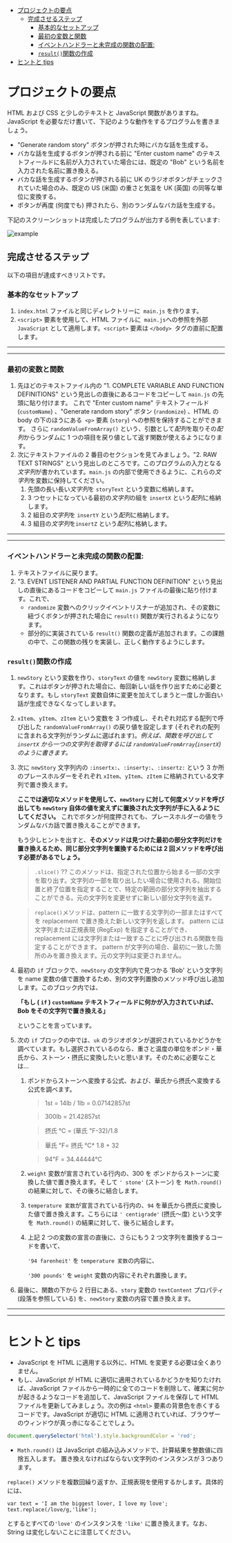 - [プロジェクトの要点](#プロジェクトの要点)
  - [完成させるステップ](#完成させるステップ)
    - [基本的なセットアップ](#基本的なセットアップ)
    - [最初の変数と関数](#最初の変数と関数)
    - [イベントハンドラーと未完成の関数の配置:](#イベントハンドラーと未完成の関数の配置)
    - [`result()`関数の作成](#result関数の作成)
- [ヒントと tips](#ヒントと-tips)

# プロジェクトの要点
HTML および CSS と少しのテキストと JavaScript 関数がありますね。JavaScript を必要なだけ書いて、下記のような動作をするプログラムを書きましょう。

* "Generate random story" ボタンが押された時にバカな話を生成する。
* バカな話を生成するボタンが押される前に "Enter custom name" のテキストフィールドに名前が入力されていた場合には、既定の "Bob" という名前を入力された名前に置き換える。
* バカな話を生成するボタンが押される前に UK のラジオボタンがチェックされていた場合のみ、既定の US (米国) の重さと気温を UK (英国) の同等な単位に変換する。
* ボタンが再度 (何度でも) 押されたら、別のランダムなバカ話を生成する。

下記のスクリーンショットは完成したプログラムが出力する例を表しています:

![example](screen.pngxxx)

## 完成させるステップ
以下の項目が達成すべきリストです。

### 基本的なセットアップ

1. `index.html` ファイルと同じディレクトリーに` main.js` を作ります。
2. `<script>` 要素を使用して、HTML ファイルに` main.js`への参照を外部 `JavaScript` として適用します。`<script>` 要素は `</body> `タグの直前に配置します。
***
***
### 最初の変数と関数

1. 先ほどのテキストファイル内の "1. COMPLETE VARIABLE AND FUNCTION DEFINITIONS" という見出しの直後にあるコードをコピーして `main.js` の先頭に貼り付けます。
これで "Enter custom name" テキストフィールド (`customName`) 、"Generate random story" ボタン (`randomize`) 、HTML の body の下のほうにある` <p>` 要素 (`story`) への参照を保持することができます。
さらに ``randomValueFromArray()`` という、引数として*配列*を取りその*配列*からランダムに 1 つの項目を戻り値として返す関数が使えるようになります。
2. 次にテキストファイルの 2 番目のセクションを見てみましょう。"2. RAW TEXT STRINGS" という見出しのところです。このプログラムの入力となる*文字列*が書かれています。`main.js` の内部で使用できるように、これらの*文字列*を変数に保持してください。
    1. 先頭の長い長い*文字列*を `storyText` という変数に格納します。
    2. 3 つセットになっている最初の*文字列*の組を `insertX` という*配列*に格納します。
    3. 2 組目の*文字列*を `insertY` という*配列*に格納します。
    4. 3 組目の*文字列*を`insertZ` という*配列*に格納します。
***
***
### イベントハンドラーと未完成の関数の配置:
1. テキストファイルに戻ります。
2. "3. EVENT LISTENER AND PARTIAL FUNCTION DEFINITION" という見出しの直後にあるコードをコピーして `main.js` ファイルの最後に貼り付けます。これで、
    * `randomize` 変数へのクリックイベントリスナーが追加され、その変数に紐づくボタンが押された場合に `result()` 関数が実行されるようになります。
    * 部分的に実装されている `result()` 関数の定義が追加されます。この課題の中で、この関数の残りを実装し、正しく動作するようにします。

### `result()`関数の作成
1. `newStory` という変数を作り、`storyText` の値を `newStory` 変数に格納します。これはボタンが押された場合に、毎回新しい話を作り出すために必要となります。もし `storyText` 変数自体に変更を加えてしまうと一度しか面白い話が生成できなくなってしまいます。
2. `xItem`、`yItem`、`zItem` という変数を 3 つ作成し、それぞれ対応する配列で呼び出した `randomValueFromArray()` の戻り値を設定します (それぞれの配列に含まれる文字列がランダムに選ばれます)。*例えば、関数を呼び出して `insertX` から一つの文字列を取得するには `randomValueFromArray`(`insertX`) のように書きます。*
3. 次に `newStory` 文字列内の `:insertx:`、`:inserty:`、`:insertz:` という 3 か所のプレースホルダーをそれぞれ `xItem`、`yItem`、`zItem` に格納されている文字列で置き換えます。

    **ここでは適切なメソッドを使用して、`newStory` に対して何度メソッドを呼び出しても `newStory` 自体の値を変えずに置換された文字列が手に入るようにしてください。** これでボタンが何度押されても、プレースホルダーの値をランダムなバカ話で置き換えることができます。
 
    もう少しヒントを出すと、**そのメソッドは見つけた最初の部分文字列だけを置き換えるため、同じ部分文字列を置換するためには 2 回メソッドを呼び出す必要があるでしょう。**

    >`.slice()` ??
    >このメソッドは、指定された位置から始まる一部の文字を取り出す。文字列の一部を取り出したい場合に使用される。開始位置と終了位置を指定することで、特定の範囲の部分文字列を抽出することができる。元の文字列を変更せずに新しい部分文字列を返す。

    >`replace()`メソッドは、pattern に一致する文字列の一部またはすべてを replacement で置き換えた新しい文字列を返します。 pattern には文字列または正規表現 (RegExp) を指定することができ、 replacement には文字列または一致するごとに呼び出される関数を指定することができます。 pattern が文字列の場合、最初に一致した箇所のみを置き換えます。元の文字列は変更されません。

4. 最初の `if` ブロックで、`newStory` の文字列内で見つかる 'Bob' という文字列を name 変数の値で置換するため、別の文字列置換のメソッド呼び出し追加します。このブロック内では、

    **「もし ( `if` ) `customName` テキストフィールドに何かが入力されていれば、Bob をその文字列で置き換える」**

    ということを言っています。
5. 次の `if` ブロックの中では、`uk` のラジオボタンが選択されているかどうかを調べています。もし選択されているのなら、重さと温度の単位をポンド・華氏から、ストーン・摂氏に変換したいと思います。そのために必要なことは...
    1. ポンドからストーンへ変換する公式、および、華氏から摂氏へ変換する公式を調べます。
        >1st = 14lb / 1lb = 0.07142857st
        
        >300lb = 21.42857st
        
        >摂氏 ℃ = (華氏 ℉-32)/1.8

        >華氏 ℉= 摂氏 ℃* 1.8 + 32

        >94℉ = 34.44444℃

    2. `weight` 変数が宣言されている行内の、300 を ポンドからストーンに変換した値で置き換えます。そして `' stone'` (ストーン) を` Math.round()` の結果に対して、その後ろに結合します。
    3. `temperature 変数`が宣言されている行内の、`94` を華氏から摂氏に変換した値で置き換えます。こちらには `' centigrade'` (摂氏～度) という文字を` Math.round()` の結果に対して、後ろに結合します。
    4. 上記 2 つの変数の宣言の直後に、さらにもう 2 つ文字列を置換するコードを書いて、
    
        `'94 farenheit'` を `temperature 変数`の内容に、
        
        `'300 pounds'` を `weight` 変数の内容にそれぞれ置換します。
6. 最後に、関数の下から 2 行目にある、`story` 変数の `textContent` プロパティ(段落を参照している) を、`newStory` 変数の内容で置き換えます。
***
***
# ヒントと tips

* JavaScript を HTML に適用する以外に、HTML を変更する必要は全くありません。
* もし、JavaScript が HTML に適切に適用されているかどうかを知りたければ、JavaScript ファイルから一時的に全てのコードを削除して、確実に何かが起きるようなコードを追加して、JavaScript ファイルを保存して HTML ファイルを更新してみましょう。次の例は `<html>` 要素の背景色を赤くするコードです。JavaScript が適切に HTML に適用されていれば、ブラウザーのウィンドウが真っ赤になることでしょう。
```javascript
document.querySelector('html').style.backgroundColor = 'red';
```
* `Math.round()` は JavaScript の組み込みメソッドで、計算結果を整数値に四捨五入します。
置き換えなければならない文字列のインスタンスが３つあります。

 `replace()` メソッドを複数回繰り返すか、正規表現を使用するかします。具体的には、
 
  `var text = 'I am the biggest lover, I love my love'; text.replace(/love/g,'like');` 
  
  とするとすべての`'love'` のインスタンスを `'like'` に置き換えます。なお、 String は変化しないことに注意してください。